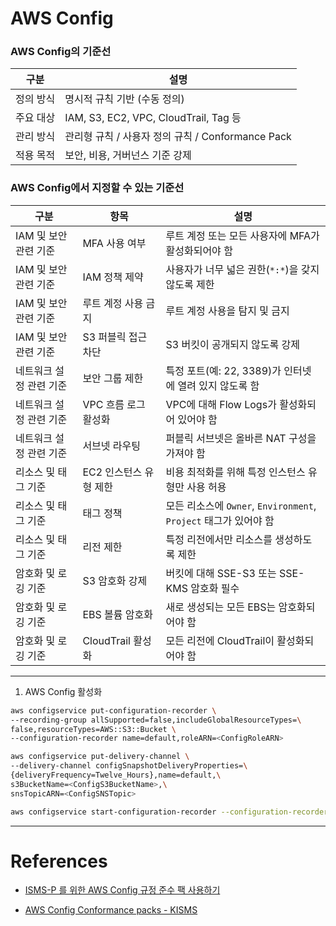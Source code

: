 # AWS Config

### AWS Config의 기준선

| 구분       | 설명                                                    |
|-----------|---------------------------------------------------------|
| 정의 방식  | 명시적 규칙 기반 (수동 정의)                                |
| 주요 대상  | IAM, S3, EC2, VPC, CloudTrail, Tag 등                   |
| 관리 방식  | 관리형 규칙 / 사용자 정의 규칙 / Conformance Pack           |
| 적용 목적  | 보안, 비용, 거버넌스 기준 강제                              |

### AWS Config에서 지정할 수 있는 기준선

| 구분                     | 항목                  | 설명                                                      |
|--------------------------|-----------------------|---------------------------------------------------------|
| IAM 및 보안 관련 기준    | MFA 사용 여부         | 루트 계정 또는 모든 사용자에 MFA가 활성화되어야 함                |
| IAM 및 보안 관련 기준    | IAM 정책 제약         | 사용자가 너무 넓은 권한(`*:*`)을 갖지 않도록 제한                 |
| IAM 및 보안 관련 기준    | 루트 계정 사용 금지   | 루트 계정 사용을 탐지 및 금지                                    |
| IAM 및 보안 관련 기준    | S3 퍼블릭 접근 차단   | S3 버킷이 공개되지 않도록 강제                                   |
| 네트워크 설정 관련 기준 | 보안 그룹 제한        | 특정 포트(예: 22, 3389)가 인터넷에 열려 있지 않도록 함            |
| 네트워크 설정 관련 기준 | VPC 흐름 로그 활성화  | VPC에 대해 Flow Logs가 활성화되어 있어야 함                         |
| 네트워크 설정 관련 기준 | 서브넷 라우팅         | 퍼블릭 서브넷은 올바른 NAT 구성을 가져야 함                         |
| 리소스 및 태그 기준     | EC2 인스턴스 유형 제한| 비용 최적화를 위해 특정 인스턴스 유형만 사용 허용                    |
| 리소스 및 태그 기준     | 태그 정책             | 모든 리소스에 `Owner`, `Environment`, `Project` 태그가 있어야 함 |
| 리소스 및 태그 기준     | 리전 제한             | 특정 리전에서만 리소스를 생성하도록 제한                           |
| 암호화 및 로깅 기준     | S3 암호화 강제        | 버킷에 대해 SSE-S3 또는 SSE-KMS 암호화 필수                       |
| 암호화 및 로깅 기준     | EBS 볼륨 암호화       | 새로 생성되는 모든 EBS는 암호화되어야 함                            |
| 암호화 및 로깅 기준     | CloudTrail 활성화     | 모든 리전에 CloudTrail이 활성화되어야 함                          |


---

1. AWS Config 활성화

```bash
aws configservice put-configuration-recorder \
--recording-group allSupported=false,includeGlobalResourceTypes=\
false,resourceTypes=AWS::S3::Bucket \
--configuration-recorder name=default,roleARN=<ConfigRoleARN>
```

```bash
aws configservice put-delivery-channel \
--delivery-channel configSnapshotDeliveryProperties=\
{deliveryFrequency=Twelve_Hours},name=default,\
s3BucketName=<ConfigS3BucketName>,\
snsTopicARN=<ConfigSNSTopic>
```

```bash
aws configservice start-configuration-recorder --configuration-recorder-name default
```

---

# References

- [ISMS-P 를 위한 AWS Config 규정 준수 팩 사용하기](https://aws.amazon.com/ko/blogs/korea/aws-conformance-pack-for-k-isms-p-compliance/)

- [AWS Config Conformance packs - KISMS](https://github.com/awslabs/aws-config-rules/blob/master/aws-config-conformance-packs/Operational-Best-Practices-for-KISMS.yaml)
